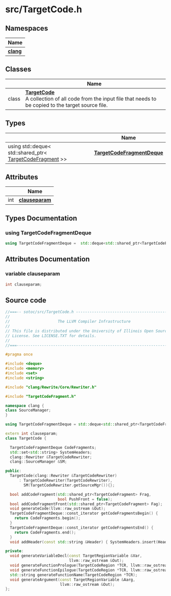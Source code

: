 # src/TargetCode.h



## Namespaces

| Name           |
| -------------- |
| **[clang](Namespaces/namespaceclang.md)**  |

## Classes

|                | Name           |
| -------------- | -------------- |
| class | **[TargetCode](Classes/classTargetCode.md)** <br>A collection of all code from the input file that needs to be copied to the target source file.  |

## Types

|                | Name           |
| -------------- | -------------- |
| using std::deque< std::shared_ptr< [TargetCodeFragment](Classes/classTargetCodeFragment.md) >> | **[TargetCodeFragmentDeque](Files/TargetCode_8h.md#using-targetcodefragmentdeque)**  |

## Attributes

|                | Name           |
| -------------- | -------------- |
| int | **[clauseparam](Files/TargetCode_8h.md#variable-clauseparam)**  |

## Types Documentation

### using TargetCodeFragmentDeque

```cpp
using TargetCodeFragmentDeque =  std::deque<std::shared_ptr<TargetCodeFragment>>;
```




## Attributes Documentation

### variable clauseparam

```cpp
int clauseparam;
```



## Source code
```cpp
//===-- sotoc/src/TargetCode.h --------------------------------------------===//
//
//                     The LLVM Compiler Infrastructure
//
// This file is distributed under the University of Illinois Open Source
// License. See LICENSE.TXT for details.
//
//===----------------------------------------------------------------------===//

#pragma once

#include <deque>
#include <memory>
#include <set>
#include <string>

#include "clang/Rewrite/Core/Rewriter.h"

#include "TargetCodeFragment.h"

namespace clang {
class SourceManager;
}

using TargetCodeFragmentDeque = std::deque<std::shared_ptr<TargetCodeFragment>>;

extern int clauseparam;
class TargetCode {

  TargetCodeFragmentDeque CodeFragments;
  std::set<std::string> SystemHeaders;
  clang::Rewriter &TargetCodeRewriter;
  clang::SourceManager &SM;

public:
  TargetCode(clang::Rewriter &TargetCodeRewriter)
      : TargetCodeRewriter(TargetCodeRewriter),
        SM(TargetCodeRewriter.getSourceMgr()){};

  bool addCodeFragment(std::shared_ptr<TargetCodeFragment> Frag,
                       bool PushFront = false);
  bool addCodeFragmentFront(std::shared_ptr<TargetCodeFragment> Fag);
  void generateCode(llvm::raw_ostream &Out);
  TargetCodeFragmentDeque::const_iterator getCodeFragmentsBegin() {
    return CodeFragments.begin();
  }
  TargetCodeFragmentDeque::const_iterator getCodeFragmentsEnd() {
    return CodeFragments.end();
  }
  void addHeader(const std::string &Header) { SystemHeaders.insert(Header); }

private:
  void generateVariableDecl(const TargetRegionVariable &Var,
                            llvm::raw_ostream &Out);
  void generateFunctionPrologue(TargetCodeRegion *TCR, llvm::raw_ostream &Out);
  void generateFunctionEpilogue(TargetCodeRegion *TCR, llvm::raw_ostream &Out);
  std::string generateFunctionName(TargetCodeRegion *TCR);
  void generateArgument(const TargetRegionVariable &Aarg,
                        llvm::raw_ostream &Out);
};
```



